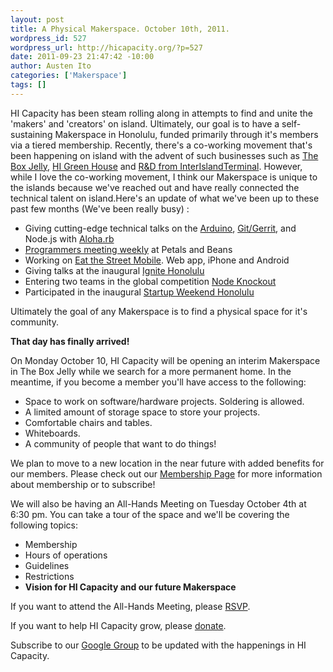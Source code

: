 ```yaml
--- 
layout: post
title: A Physical Makerspace. October 10th, 2011.
wordpress_id: 527
wordpress_url: http://hicapacity.org/?p=527
date: 2011-09-23 21:47:42 -10:00
author: Austen Ito
categories: ['Makerspace']
tags: []
---
```

<div>HI Capacity has been steam rolling along in attempts to find and unite the 'makers' and 'creators' on island. Ultimately, our goal is to have a self-sustaining Makerspace in Honolulu, funded primarily through it's members via a tiered membership. Recently, there's a co-working movement that's been happening on island with the advent of such businesses such as <a href="http://theboxjelly.com/" target="_blank">The Box Jelly</a>, <a href="http://www.higreenhouse.com/" target="_blank">HI Green House</a> and <a href="http://www.indiegogo.com/Interisland-Terminal" target="_blank">R&amp;D from InterIslandTerminal</a>. However, while I love the co-working movement, I think our Makerspace is unique to the islands because we've reached out and have really connected the technical talent on island.Here's an update of what we've been up to these past few months (We've been really busy) :
<ul>
	<li>Giving cutting-edge technical talks on the <a href="http://hicapacity.org/2011/08/06/arduino-night-iv/" target="_blank">Arduino</a>, <a href="http://hicapacity.org/2011/07/23/gerrit-and-advanced-git/" target="_blank">Git/Gerrit</a>, and Node.js with <a href="http://aloharb.org/" target="_blank">Aloha.rb</a></li>
	<li><a href="http://hicapacity.org/img/wp-uploads/2011/08/IMG_1256.jpg" target="_blank">Programmers meeting weekly</a> at Petals and Beans</li>
	<li>Working on <a href="https://github.com/hicapacity/foodtrucks" target="_blank">Eat the Street Mobile</a>. Web app, iPhone and Android</li>
	<li>Giving talks at the inaugural <a href="http://ignitehonolulu.com/" target="_blank">Ignite Honolulu</a></li>
	<li>Entering two teams in the global competition <a href="http://nodeknockout.com/" target="_blank">Node Knockout</a></li>
	<li>Participated in the inaugural <a href="http://honolulu.startupweekend.org/" target="_blank">Startup Weekend Honolulu</a></li>
</ul>
Ultimately the goal of any Makerspace is to find a physical space for it's community.

<strong>That day has finally arrived!</strong>

<strong></strong>On Monday October 10, HI Capacity will be opening an interim Makerspace in The Box Jelly while we search for a more permanent home. In the meantime, if you become a member you'll have access to the following:
<ul>
	<li>Space to work on software/hardware projects. Soldering is allowed.</li>
	<li>A limited amount of storage space to store your projects.</li>
	<li>Comfortable chairs and tables.</li>
	<li>Whiteboards.</li>
	<li>A community of people that want to do things!</li>
</ul>
We plan to move to a new location in the near future with added benefits for our members. Please check out our <a href="http://hicapacity.org/membership" target="_blank">Membership Page</a> for more information about membership or to subscribe!

We will also be having an All-Hands Meeting on Tuesday October 4th at 6:30 pm. You can take a tour of the space and we'll be covering the following topics:
<ul>
	<li>Membership</li>
	<li>Hours of operations</li>
	<li>Guidelines</li>
	<li>Restrictions</li>
	<li><strong>Vision for HI Capacity and our future Makerspace</strong></li>
</ul>
If you want to attend the All-Hands Meeting, please <a href="http://makerspace-boxjelly.eventbrite.com/" target="_blank">RSVP</a>.

If you want to help HI Capacity grow, please <a href="http://www.gofundme.com/HICapacity">donate</a>.

Subscribe to our <a href="https://groups.google.com/forum/#!forum/honolulu-makerspace" target="_blank">Google Group</a> to be updated with the happenings in HI Capacity.
</div>
